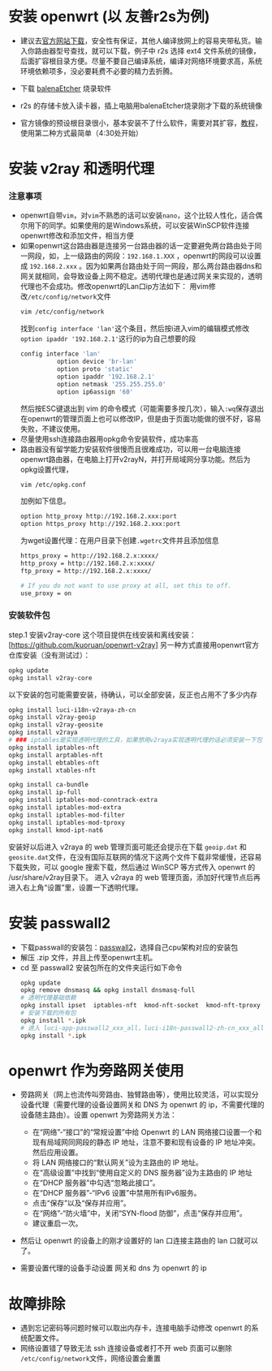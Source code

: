 # 安装 openwrt (以 友善r2s为例)
- 建议去[官方网站下载](https://firmware-selector.openwrt.org/)，安全性有保证，其他人编译放网上的容易夹带私货。输入你路由器型号查找，就可以下载，例子中 r2s 选择 ext4 文件系统的镜像，后面扩容根目录方便。尽量不要自己编译系统，编译对网络环境要求高，系统环境依赖项多，没必要耗费不必要的精力去折腾。

- 下载 [balenaEtcher](https://etcher.balena.io/) 烧录软件
- r2s 的存储卡放入读卡器，插上电脑用balenaEtcher烧录刚才下载的系统镜像
- 官方镜像的预设根目录很小，基本安装不了什么软件，需要对其扩容，[教程](https://www.youtube.com/watch?v=g6fEcavnDCo)，使用第二种方式最简单（4:30处开始）

# 安装 v2ray 和透明代理
### 注意事项
- openwrt自带`vim`，对`vim`不熟悉的话可以安装`nano`，这个比较人性化，适合偶尔用下的同学。如果使用的是Windows系统，可以安装WinSCP软件连接openwrt修改和添加文件，相当方便
- 如果openwrt这台路由器是连接另一台路由器的话一定要避免两台路由处于同一网段，如，上一级路由的网段：`192.168.1.XXX` ，openwrt的网段可以设置成 `192.168.2.xxx` 。因为如果两台路由处于同一网段，那么两台路由器dns和网关就相同，会导致设备上网不稳定。透明代理也是通过网关来实现的，透明代理也不会成功。修改openwrt的Lan口ip方法如下：
  用vim修改`/etc/config/network`文件
  ```bash
  vim /etc/config/network
  ```
  找到`config interface 'lan'`这个条目，然后按i进入vim的编辑模式修改`option ipaddr '192.168.2.1'`这行的ip为自己想要的段
  ```bash
  config interface 'lan'
        	option device 'br-lan'
        	option proto 'static'
        	option ipaddr '192.168.2.1'
        	option netmask '255.255.255.0'
        	option ip6assign '60'
  ```
  然后按ESC键退出到 vim 的命令模式（可能需要多按几次），输入`:wq`保存退出
  在openwrt的管理页面上也可以修改IP，但是由于页面功能做的很不好，容易失败，不建议使用。
- 尽量使用ssh连接路由器用opkg命令安装软件，成功率高
- 路由器没有留学能力安装软件很慢而且很难成功，可以用一台电脑连接openwrt路由器，在电脑上打开v2rayN，并打开局域网分享功能。然后为opkg设置代理，
  ```bash
  vim /etc/opkg.conf
  ```
  加例如下信息。
  ```bash
  option http_proxy http://192.168.2.xxx:port
  option https_proxy http://192.168.2.xxx:port
  ```
  为wget设置代理：在用户目录下创建`.wgetrc`文件并且添加信息
  ```bash
  https_proxy = http://192.168.2.x:xxxx/
  http_proxy = http://192.168.2.x:xxxx/
  ftp_proxy = http://192.168.2.x:xxxx/
  
  # If you do not want to use proxy at all, set this to off.
  use_proxy = on
  ```

### 安装软件包
step.1 安装v2ray-core
这个项目提供在线安装和离线安装：[https://github.com/kuoruan/openwrt-v2ray]
另一种方式直接用openwrt官方仓库安装（没有测试过）：
```bash
opkg update
opkg install v2ray-core
```

以下安装的包可能需要安装，待确认，可以全部安装，反正也占用不了多少内存
```bash
opkg install luci-i18n-v2raya-zh-cn
opkg install v2ray-geoip
opkg install v2ray-geosite
opkg install v2raya
# ### iptables是实现透明代理的工具，如果想用v2raya实现透明代理的话必须安装一下包
opkg install iptables-nft
opkg install arptables-nft
opkg install ebtables-nft
opkg install xtables-nft

opkg install ca-bundle
opkg install ip-full
opkg install iptables-mod-conntrack-extra
opkg install iptables-mod-extra
opkg install iptables-mod-filter
opkg install iptables-mod-tproxy
opkg install kmod-ipt-nat6
```

安装好以后进入 v2raya 的 web 管理页面可能还会提示在下载 `geoip.dat` 和 `geosite.dat`文件，在没有国际互联网的情况下这两个文件下载非常缓慢，还容易下载失败，可以 google 搜索下载，然后通过 WinSCP 等方式传入 openwrt 的 /usr/share/v2ray目录下。
进入 v2raya 的 web 管理页面，添加好代理节点后再进入右上角“设置”里，设置一下透明代理。

# 安装 passwall2
* 下载passwall的安装包：[passwall2](https://github.com/xiaorouji/openwrt-passwall2/releases)，选择自己cpu架构对应的安装包
* 解压 .zip 文件，并且上传至openwrt主机。
* cd 至 passwall2 安装包所在的文件夹运行如下命令
  ```bash
  opkg update
  opkg remove dnsmasq && opkg install dnsmasq-full
  # 透明代理基础依赖
  opkg install ipset  iptables-nft  kmod-nft-socket  kmod-nft-tproxy
  # 安装下载的所有包
  opkg install *.ipk
  # 进入 luci-app-passwall2_xxx_all，luci-i18n-passwall2-zh-cn_xxx_all 所在的文件夹
  opkg install *.ipk
  ```


# openwrt 作为旁路网关使用
- 旁路网关（网上也流传叫旁路由、独臂路由等），使用比较灵活，可以实现分设备代理（需要代理的设备设置网关和 DNS 为 openwrt 的 ip，不需要代理的设备随主路由）。设置 openwrt 为旁路网关方法：
  * 在“网络”-“接口”的“常规设置”中给 Openwrt 的 LAN 网络接口设置一个和现有局域网同网段的静态 IP 地址，注意不要和现有设备的 IP 地址冲突。然后应用设置。
  * 将 LAN 网络接口的“默认网关”设为主路由的 IP 地址。
  * 在“高级设置”中找到“使用自定义的 DNS 服务器”设为主路由的 IP 地址
  * 在“DHCP 服务器”中勾选“忽略此接口”。
  * 在“DHCP 服务器”-“IPv6 设置”中禁用所有IPv6服务。
  * 点击“保存”以及“保存并应用”。
  * 在“网络”-“防火墙”中，关闭“SYN-flood 防御”，点击“保存并应用”。
  * 建议重启一次。

- 然后让 openwrt 的设备上的刚才设置好的 lan 口连接主路由的 lan 口就可以了。
- 需要设置代理的设备手动设置 网关和 dns 为 openwrt 的 ip

# 故障排除
- 遇到忘记密码等问题时候可以取出内存卡，连接电脑手动修改 openwrt 的系统配置文件。
- 网络设置错了导致无法 ssh 连接设备或者打不开 web 页面可以删除 `/etc/config/network`文件，网络设置会重置

